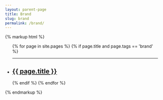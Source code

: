 ```yaml
---
layout: parent-page
title: Brand
slug: brand
permalink: /brand/
---
```


{% markup html %}
<ul class="list-unstyled two-column">
{% for page in site.pages %}
    {% if page.title and page.tags == 'brand' %}
        <li class="menu-item">
            <hr>
            <h2 class="light"><a class="page-link no-decoration" href="{{ page.url | prepend: site.baseurl }}">{{ page.title }}</a></h2>
        </li>
    {% endif %}
{% endfor %}
</ul>
{% endmarkup %}
